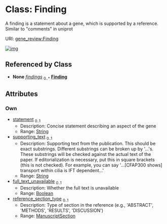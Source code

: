 
# Class: Finding

A finding is a statement about a gene, which is supported by a reference. Similar to "comments" in uniprot

URI: [gene_review:Finding](https://w3id.org/ai4curation/gene_review/Finding)


[![img](https://yuml.me/diagram/nofunky;dir:TB/class/[Reference]++-%20findings%200..*>[Finding&#124;statement:string%20%3F;supporting_text:string%20%3F;full_text_unavailable:boolean%20%3F;reference_section_type:ManuscriptSection%20%3F],[Reference])](https://yuml.me/diagram/nofunky;dir:TB/class/[Reference]++-%20findings%200..*>[Finding&#124;statement:string%20%3F;supporting_text:string%20%3F;full_text_unavailable:boolean%20%3F;reference_section_type:ManuscriptSection%20%3F],[Reference])

## Referenced by Class

 *  **None** *[findings](findings.md)*  <sub>0..\*</sub>  **[Finding](Finding.md)**

## Attributes


### Own

 * [statement](statement.md)  <sub>0..1</sub>
     * Description: Concise statement describing an aspect of the gene
     * Range: [String](types/String.md)
 * [supporting_text](supporting_text.md)  <sub>0..1</sub>
     * Description: Supporting text from the publication. This should be exact substrings. Different substrings can be broken up by '...'s. These substrings will be checked against the actual text of the paper. If editorialization is necessary, put this in square brackets (this is not checked). For example, you can say '...[CFAP300 shows] transport within cilia is IFT dependent...'
     * Range: [String](types/String.md)
 * [full_text_unavailable](full_text_unavailable.md)  <sub>0..1</sub>
     * Description: Whether the full text is unavailable
     * Range: [Boolean](types/Boolean.md)
 * [reference_section_type](reference_section_type.md)  <sub>0..1</sub>
     * Description: Type of section in the reference (e.g., 'ABSTRACT', 'METHODS', 'RESULTS', 'DISCUSSION')
     * Range: [ManuscriptSection](ManuscriptSection.md)
